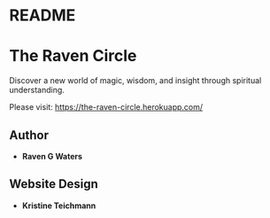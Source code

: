 # README
# The Raven Circle

Discover a new world of magic, wisdom, and insight through spiritual understanding.

Please visit: https://the-raven-circle.herokuapp.com/

## Author

* **Raven G Waters**

## Website Design

* **Kristine Teichmann**

